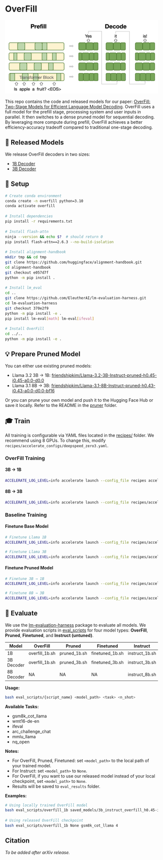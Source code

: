 # OverFill

![main](cover.png)

This repo contains the code and released models for our paper: [OverFill: Two-Stage Models for Efficient Language Model Decoding](). OverFill uses a full model for the prefill stage, processing system and user inputs in parallel. It then switches to a dense pruned model for sequential decoding. By leveraging more compute during prefill, OverFill achieves a better efficiency-accuracy tradeoff compared to traditional one-stage decoding.


## 💾 Released Models

We release OverFill decoders in two sizes:

- [1B Decoder](https://huggingface.co/friendshipkim/overfill-Llama-3.2-3B-Instruct-pruned-h0.45-i0.45-a0.0-d0.0)
- [3B Decoder](https://huggingface.co/friendshipkim/overfill-Llama-3.1-8B-Instruct-pruned-h0.43-i0.43-a0.0-d0.0)


## 🚀 Setup

```bash
# Create conda environment
conda create -n overfill python=3.10
conda activate overfill

# Install dependencies
pip install -r requirements.txt

# Install flash-attn
ninja --version && echo $?  # should return 0
pip install flash-attn==2.6.3 --no-build-isolation

# Install alignment-handbook
mkdir tmp && cd tmp
git clone https://github.com/huggingface/alignment-handbook.git
cd alignment-handbook
git checkout e057d7f
python -m pip install .

# Install lm_eval
cd ..
git clone https://github.com/EleutherAI/lm-evaluation-harness.git
cd lm-evaluation-harness
git checkout 370e2f9
python -m pip install -e .
pip install lm-eval[math] lm-eval[ifeval]

# Install OverFill
cd ../..
python -m pip install -e .
```

## 💡 Prepare Pruned Model

You can either use existing pruned models:

- Llama 3.2 3B → 1B: [friendshipkim/Llama-3.2-3B-Instruct-pruned-h0.45-i0.45-a0.0-d0.0](https://huggingface.co/friendshipkim/Llama-3.2-3B-Instruct-pruned-h0.45-i0.45-a0.0-d0.0)
- Llama 3.1 8B → 3B: [friendshipkim/Llama-3.1-8B-Instruct-pruned-h0.43-i0.43-a0.0-d0.0-bf16](https://huggingface.co/friendshipkim/Llama-3.1-8B-Instruct-pruned-h0.43-i0.43-a0.0-d0.0-bf16)

Or you can prune your own model and push it to the Hugging Face Hub or save it locally. Refer to the README in the [pruner](./pruner/) folder.


## 🎓 Train
All training is configurable via YAML files located in the [recipes/](./recipes/) folder. We recommend using 8 GPUs. To change this, modify `recipes/accelerate_configs/deepspeed_zero3.yaml`.

### OverFill Training

#### 3B → 1B

```bash
ACCELERATE_LOG_LEVEL=info accelerate launch --config_file recipes accelerate_configs/deepspeed_zero3.yaml overfill/train.py recipes/llama-3_2-3b-instruct/sft/overfill_width.yaml --report_to=wandb
```

#### 8B → 3B

```bash
ACCELERATE_LOG_LEVEL=info accelerate launch --config_file recipes/accelerate_configs/deepspeed_zero3.yaml overfill/train.py recipes/llama-3_1-8b-instruct/sft/overfill_width.yaml --report_to=wandb
```

### Baseline Training

#### Finetune Base Model

```bash
# Finetune Llama 1B
ACCELERATE_LOG_LEVEL=info accelerate launch --config_file recipes/accelerate_configs/deepspeed_zero3.yaml overfill/train_sft.py recipes/llama-3_2-3b-instruct/sft/1b_base.yaml --report_to=wandb
```

```bash
# Finetune Llama 3B
ACCELERATE_LOG_LEVEL=info accelerate launch --config_file recipes/accelerate_configs/deepspeed_zero3.yaml overfill/train_sft.py recipes/llama-3_2-3b-instruct/sft/3b_base.yaml --report_to=wandb
```

#### Finetune Pruned Model

```bash
# Finetune 3B → 1B
ACCELERATE_LOG_LEVEL=info accelerate launch --config_file recipes/accelerate_configs/deepspeed_zero3.yaml overfill/train_sft.py recipes/llama-3_2-3b-instruct/sft/pruned_width.yaml --report_to=wandb
```

```bash
# Finetune 8B → 3B
ACCELERATE_LOG_LEVEL=info accelerate launch --config_file recipes/accelerate_configs/deepspeed_zero3.yaml overfill/train_sft.py recipes/llama-3_1-8b-instruct/sft/pruned_width.yaml --report_to=wandb
```

## 🔢 Evaluate
We use the [lm-evaluation-harness](https://github.com/EleutherAI/lm-evaluation-harness) package to evaluate all models.
We provide evaluation scripts in [eval_scripts](./eval_scripts/) for four model types: **OverFill**, **Pruned**, **Finetuned**, and **Instruct (untuned)**.

| Model         | OverFill         | Pruned         | Finetuned       | Instruct        |
|---------------|------------------|----------------|------------------|------------------|
| 1B            | overfill_1b.sh   | pruned_1b.sh   | finetuned_1b.sh  | instruct_1b.sh   |
| 3B Decoder    | overfill_1b.sh   | pruned_3b.sh   | finetuned_3b.sh  | instruct_3b.sh   |
| 8B Decoder    | NA               | NA             | NA               | instruct_8b.sh   |

**Usage:**

```bash
bash eval_scripts/{script_name} <model_path> <task> <n_shot>
```

**Available Tasks:**

- gsm8k_cot_llama
- wmt16-de-en
- ifeval
- arc_challenge_chat
- mmlu_llama
- nq_open

**Notes:**

- For OverFill, Pruned, Finetuned: set `<model_path>` to the local path of your trained model.
- For Instruct: set `<model_path>` to `None`.
- For OverFill, if you want to use our released model instead of your local checkpoint, set `<model_path>` to `None`.
- Results will be saved to `eval_results` folder.

**Examples:**

```bash
# Using locally trained OverFill model
bash eval_scripts/overfill_1b saved_models/3b_instruct_overfill_h0.45-i0.45-a0.0-d0.0 gsm8k_cot_llama 4

# Using released OverFill checkpoint
bash eval_scripts/overfill_1b None gsm8k_cot_llama 4
```


## Citation

*To be added after arXiv release.*